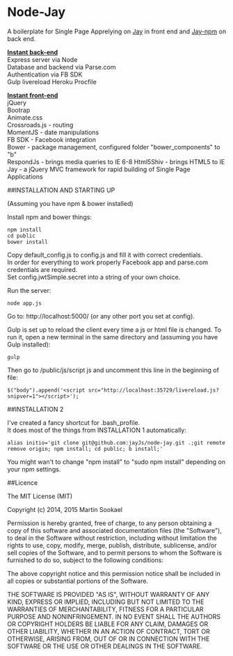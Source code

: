 Node-Jay
===================

A boilerplate for Single Page Apprelying on [Jay](https://github.com/jayJs/jay) in front end and [Jay-npm](https://github.com/jayJs/jay-npm) on back end.  

[**Instant back-end**](https://github.com/jayJs/jay-npm)  
Express server via Node  
Database and backend via Parse.com  
Authentication via FB SDK  
Gulp livereload
Heroku Procfile  

[**Instant front-end**](https://github.com/jayJs/jay)  
jQuery  
Bootrap  
Animate.css  
Crossroads.js - routing  
MomentJS - date manipulations  
FB SDK - Facebook integration  
Bower - package management, configured folder "bower_components" to "b"  
RespondJs - brings media queries to IE 6-8
Html5Shiv - brings HTML5 to IE  
Jay - a jQuery MVC framework for rapid building of Single Page Applications  

##INSTALLATION AND STARTING UP  

(Assuming you have npm & bower installed)  

Install npm and bower things:  
```
npm install  
cd public  
bower install  
```  
Copy default_config.js to config.js and fill it with correct credentials.  
In order for everything to work properly Facebook app and parse.com credentials are required.  
Set config.jwtSimple.secret into a string of your own choice.  

Run the server:  
```
node app.js
```  
Go to: http://localhost:5000/ (or any other port you set at config).  

Gulp is set up to reload the client every time a js or html file is changed.
To run it, open a new terminal in the same directory and (assuming you have Gulp installed):  
```
gulp  
```  
Then go to /public/js/script js and uncomment this line in the beginning of file:
```  
$("body").append('<script src="http://localhost:35729/livereload.js?snipver=1"></script>');
```  

##INSTALLATION 2  

I've created a fancy shortcut for .bash_profile.  
It does most of the things from INSTALLATION 1 automatically:  
```
alias initio='git clone git@github.com:jayJs/node-jay.git .;git remote remove origin; npm install; cd public; b install;'
```
You might wan't to change "npm install" to "sudo npm install" depending on your npm settings.  

##Licence  

The MIT License (MIT)  

Copyright (c) 2014, 2015 Martin Sookael  

Permission is hereby granted, free of charge, to any person obtaining a copy of this software and associated documentation files (the "Software"), to deal in the Software without restriction, including without limitation the rights to use, copy, modify, merge, publish, distribute, sublicense, and/or sell copies of the Software, and to permit persons to whom the Software is furnished to do so, subject to the following conditions:  

The above copyright notice and this permission notice shall be included in all copies or substantial portions of the Software.  

THE SOFTWARE IS PROVIDED "AS IS", WITHOUT WARRANTY OF ANY KIND, EXPRESS OR IMPLIED, INCLUDING BUT NOT LIMITED TO THE WARRANTIES OF MERCHANTABILITY, FITNESS FOR A PARTICULAR PURPOSE AND NONINFRINGEMENT. IN NO EVENT SHALL THE AUTHORS OR COPYRIGHT HOLDERS BE LIABLE FOR ANY CLAIM, DAMAGES OR OTHER LIABILITY, WHETHER IN AN ACTION OF CONTRACT, TORT OR OTHERWISE, ARISING FROM, OUT OF OR IN CONNECTION WITH THE SOFTWARE OR THE USE OR OTHER DEALINGS IN THE SOFTWARE.  
